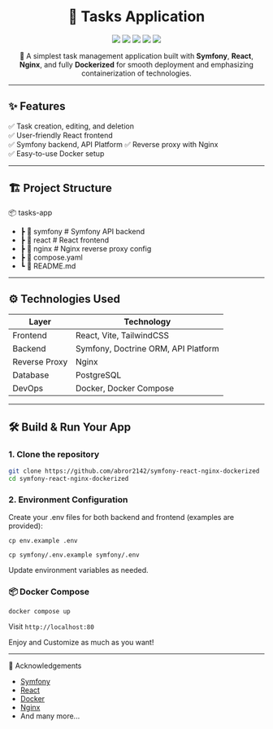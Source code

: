<h1 align="center">📝 Tasks Application</h1>

<p align="center">
  <img src="https://img.shields.io/badge/status-active-success.svg" />
  <img src="https://img.shields.io/badge/docker-ready-blue.svg" />
  <img src="https://img.shields.io/badge/backend-symfony-6e64f8.svg" />
  <img src="https://img.shields.io/badge/frontend-react-61dafb.svg" />
  <img src="https://img.shields.io/badge/proxy-nginx-brightgreen.svg" />
</p>

<p align="center">
  🚀 A simplest task management application built with <strong>Symfony</strong>, <strong>React</strong>, <strong>Nginx</strong>, and fully <strong>Dockerized</strong> for smooth deployment and emphasizing containerization of technologies.
</p>

---

## ✨ Features

✅ Task creation, editing, and deletion  
✅ User-friendly React frontend  
✅ Symfony backend, API Platform
✅ Reverse proxy with Nginx  
✅ Easy-to-use Docker setup  

---

## 🏗️ Project Structure

📦 tasks-app
 - ┣ 📂 symfony          # Symfony API backend
 - ┣ 📂 react            # React frontend
 - ┣ 📂 nginx            # Nginx reverse proxy config
 - ┣ 📄 compose.yaml
 - ┗ 📄 README.md

---

## ⚙️ Technologies Used

| Layer       | Technology |
|-------------|------------|
| Frontend    | React, Vite, TailwindCSS |
| Backend     | Symfony, Doctrine ORM, API Platform |
| Reverse Proxy | Nginx |
| Database    | PostgreSQL |
| DevOps      | Docker, Docker Compose |

---

## 🛠️ Build & Run Your App

### 1. Clone the repository
```bash
git clone https://github.com/abror2142/symfony-react-nginx-dockerized
cd symfony-react-nginx-dockerized
```

### 2. Environment Configuration
Create your .env files for both backend and frontend (examples are provided):

`cp env.example .env`


`cp symfony/.env.example symfony/.env`

Update environment variables as needed.

### 📦 Docker Compose

`docker compose up`


Visit `http://localhost:80`


Enjoy and Customize as much as you want!

---

🙌 Acknowledgements
- [Symfony](https://symfony.com/)
- [React](https://react.dev/)
- [Docker](https://www.docker.com/)
- [Nginx](https://nginx.org/)
- And many more...

